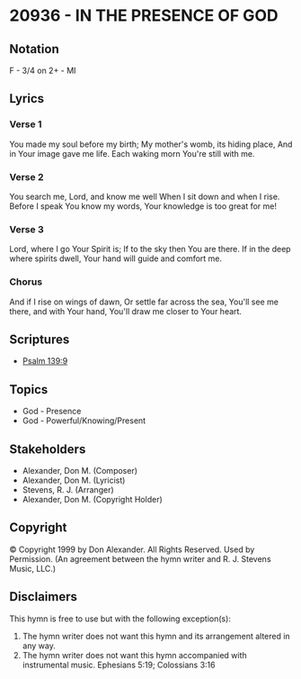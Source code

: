 # 20936 - IN THE PRESENCE OF GOD

## Notation

F - 3/4 on 2+ - MI

## Lyrics

### Verse 1

You  made my soul before my birth; My mother's womb, its hiding place, And in Your image gave me life. Each waking morn You're still with me.

### Verse 2

You search me, Lord, and know me well When I sit down and when I rise. Before I speak You know my words, Your knowledge is too great for me! 

### Verse 3

Lord, where I go Your Spirit is; If to the sky then You are there. If in the deep where spirits dwell, Your hand will guide and comfort me.

### Chorus

And if I rise on wings of dawn, Or settle far across the sea, You'll see me there, and with Your hand, You'll draw me closer to Your heart.   


## Scriptures

- [Psalm 139:9](https://www.biblegateway.com/passage/?search=Psalm%20139%3A9)

## Topics

- God - Presence
- God - Powerful/Knowing/Present

## Stakeholders

- Alexander, Don M. (Composer)
- Alexander, Don M. (Lyricist)
- Stevens, R. J. (Arranger)
- Alexander, Don M. (Copyright Holder)

## Copyright

© Copyright 1999 by Don Alexander. All Rights Reserved. Used by Permission.
(An agreement between the hymn writer and R. J. Stevens Music, LLC.)

## Disclaimers

This hymn is free to use but with the following exception(s):
1. The hymn writer does not want this hymn and its arrangement altered in any way.
2. The hymn writer does not want this hymn accompanied with instrumental music.
Ephesians 5:19; Colossians 3:16

